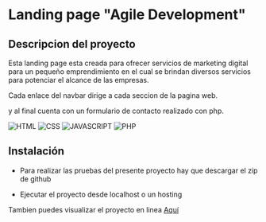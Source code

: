 # Landing page "Agile Development"
  
## Descripcion del proyecto
  
Esta landing page esta creada para ofrecer servicios de marketing digital para un pequeño emprendimiento en el cual se brindan diversos servicios para potenciar el alcance de las empresas.

Cada enlace del navbar dirige a cada seccion de la pagina web.

y al final cuenta con un formulario de contacto realizado con php.

![HTML](https://img.shields.io/badge/HTML5-white?style=for-the-badge&logo=html5&logoColor=white&color=orange)
![CSS](https://img.shields.io/badge/CSS3-white?style=for-the-badge&logo=css3&logoColor=white&color=blue)
![JAVASCRIPT](https://img.shields.io/badge/JAVASCRIPT-F7DF1E?style=for-the-badge&logo=javascript&logoColor=black)
![PHP](https://img.shields.io/badge/PHP-F7DF1E?style=for-the-badge&logo=php&logoColor=white&color=%23777BB4)
  
## Instalación

- Para realizar las pruebas del presente proyecto hay que descargar el zip de github
  
- Ejecutar el proyecto desde localhost o un hosting

Tambien puedes visualizar el proyecto en linea [Aquí](https://agilesdevelopments.com/)


